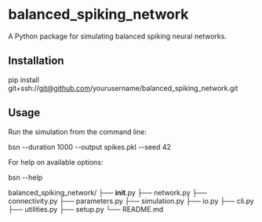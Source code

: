 # balanced_spiking_network

A Python package for simulating balanced spiking neural networks.

## Installation


pip install git+ssh://git@github.com/yourusername/balanced_spiking_network.git

## Usage

Run the simulation from the command line:

bsn --duration 1000 --output spikes.pkl --seed 42


For help on available options:

bsn --help



balanced_spiking_network/
├── __init__.py
├── network.py
├── connectivity.py
├── parameters.py
├── simulation.py
├── io.py
├── cli.py
├── utilities.py
├── setup.py
└── README.md